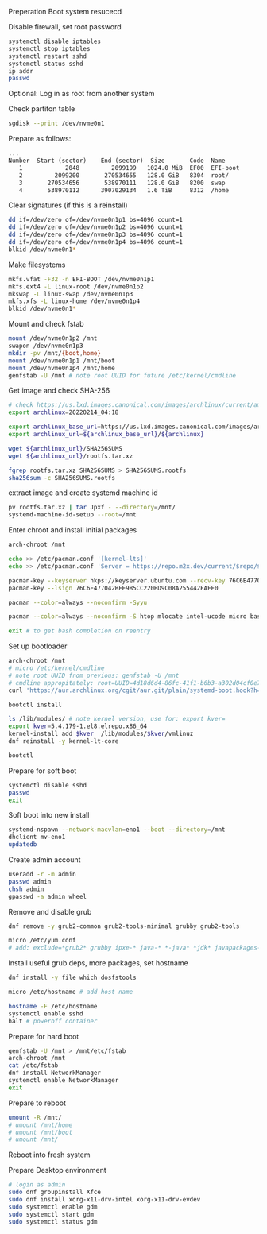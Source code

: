 Preperation
Boot system resucecd

Disable firewall, set root password
```sh
systemctl disable iptables
systemctl stop iptables
systemctl restart sshd
systemctl status sshd
ip addr
passwd
```

Optional: Log in as root from another system

Check partiton table
```sh
sgdisk --print /dev/nvme0n1
```

Prepare as follows:
```txt
...
Number  Start (sector)    End (sector)  Size       Code  Name
   1            2048         2099199   1024.0 MiB  EF00  EFI-boot
   2         2099200       270534655   128.0 GiB   8304  root/
   3       270534656       538970111   128.0 GiB   8200  swap
   4       538970112      3907029134   1.6 TiB     8312  /home
```

Clear signatures (if this is a reinstall)
```sh
dd if=/dev/zero of=/dev/nvme0n1p1 bs=4096 count=1
dd if=/dev/zero of=/dev/nvme0n1p2 bs=4096 count=1
dd if=/dev/zero of=/dev/nvme0n1p3 bs=4096 count=1
dd if=/dev/zero of=/dev/nvme0n1p4 bs=4096 count=1
blkid /dev/nvme0n1*
```

Make filesystems
```sh
mkfs.vfat -F32 -n EFI-BOOT /dev/nvme0n1p1
mkfs.ext4 -L linux-root /dev/nvme0n1p2
mkswap -L linux-swap /dev/nvme0n1p3
mkfs.xfs -L linux-home /dev/nvme0n1p4
blkid /dev/nvme0n1*
```


Mount and check fstab
```sh
mount /dev/nvme0n1p2 /mnt
swapon /dev/nvme0n1p3
mkdir -pv /mnt/{boot,home}
mount /dev/nvme0n1p1 /mnt/boot
mount /dev/nvme0n1p4 /mnt/home
genfstab -U /mnt # note root UUID for future /etc/kernel/cmdline
```

Get image and check SHA-256
```sh
# check https://us.lxd.images.canonical.com/images/archlinux/current/amd64/default/ and set archlinux to latest
export archlinux=20220214_04:18

export archlinux_base_url=https://us.lxd.images.canonical.com/images/archlinux/current/amd64/default
export archlinux_url=${archlinux_base_url}/${archlinux}

wget ${archlinux_url}/SHA256SUMS
wget ${archlinux_url}/rootfs.tar.xz

fgrep rootfs.tar.xz SHA256SUMS > SHA256SUMS.rootfs
sha256sum -c SHA256SUMS.rootfs
```


extract image and create systemd machine id
```sh
pv rootfs.tar.xz | tar Jpxf - --directory=/mnt/
systemd-machine-id-setup --root=/mnt
```

Enter chroot and install initial packages
```sh
arch-chroot /mnt

echo >> /etc/pacman.conf '[kernel-lts]'
echo >> /etc/pacman.conf 'Server = https://repo.m2x.dev/current/$repo/$arch'

pacman-key --keyserver hkps://keyserver.ubuntu.com --recv-key 76C6E477042BFE985CC220BD9C08A255442FAFF0
pacman-key --lsign 76C6E477042BFE985CC220BD9C08A255442FAFF0

pacman --color=always --noconfirm -Syyu

pacman --color=always --noconfirm -S htop mlocate intel-ucode micro bash-completion git wget lshw efibootmgr linux-lts54 linux-firmware

exit # to get bash completion on reentry
```

Set up bootloader
```sh
arch-chroot /mnt
# micro /etc/kernel/cmdline
# note root UUID from previous: genfstab -U /mnt
# cmdline appropitately: root=UUID=4d18d6d4-86fc-41f1-b6b3-a302d04cf0e7 rw quiet
curl 'https://aur.archlinux.org/cgit/aur.git/plain/systemd-boot.hook?h=systemd-boot-pacman-hook'

bootctl install

ls /lib/modules/ # note kernel version, use for: export kver=
export kver=5.4.179-1.el8.elrepo.x86_64
kernel-install add $kver  /lib/modules/$kver/vmlinuz
dnf reinstall -y kernel-lt-core

bootctl
```

Prepare for soft boot
```sh
systemctl disable sshd
passwd
exit
```

Soft boot into new install
```sh
systemd-nspawn --network-macvlan=eno1 --boot --directory=/mnt
dhclient mv-eno1
updatedb
```

Create admin account
```sh
useradd -r -m admin
passwd admin
chsh admin
gpasswd -a admin wheel
```

Remove and disable grub
```sh
dnf remove -y grub2-common grub2-tools-minimal grubby grub2-tools

micro /etc/yum.conf
# add: exclude=*grub2* grubby ipxe-* java-* *-java* *jdk* javapackages-*
```

Install useful grub deps, more packages, set hostname
```sh
dnf install -y file which dosfstools

micro /etc/hostname # add host name

hostname -F /etc/hostname
systemctl enable sshd
halt # poweroff container
```


Prepare for hard boot
```sh
genfstab -U /mnt > /mnt/etc/fstab
arch-chroot /mnt
cat /etc/fstab
dnf install NetworkManager
systemctl enable NetworkManager
exit
```

Prepare to reboot
```sh
umount -R /mnt/
# umount /mnt/home
# umount /mnt/boot
# umount /mnt/
```

Reboot into fresh system

Prepare Desktop environment
```sh
# login as admin
sudo dnf groupinstall Xfce
sudo dnf install xorg-x11-drv-intel xorg-x11-drv-evdev
sudo systemctl enable gdm
sudo systemctl start gdm
sudo systemctl status gdm
```
